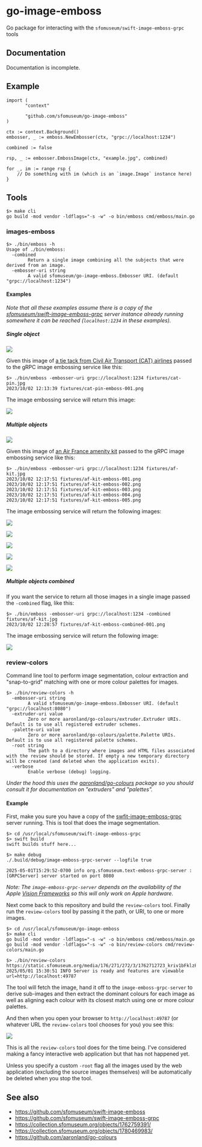 # go-image-emboss

Go package for interacting with the `sfomuseum/swift-image-emboss-grpc` tools

## Documentation

Documentation is incomplete.

## Example

```
import (
       "context"
       
       "github.com/sfomuseum/go-image-emboss"
)

ctx := context.Background()
embosser, _ := emboss.NewEmbosser(ctx, "grpc://localhost:1234")

combined := false

rsp, _ := embosser.EmbossImage(ctx, "example.jpg", combined)

for _, im := range rsp {
	// Do something with im (which is an `image.Image` instance here)
}		
```

## Tools

```
$> make cli
go build -mod vendor -ldflags="-s -w" -o bin/emboss cmd/emboss/main.go
```

### images-emboss

```
$> ./bin/emboss -h
Usage of ./bin/emboss:
  -combined
    	Return a single image combining all the subjects that were derived from an image.
  -embosser-uri string
    	A valid sfomuseum/go-image-emboss.Embosser URI. (default "grpc://localhost:1234")
```

#### Examples

_Note that all these examples assume there is a copy of the [sfomuseum/swift-image-emboss-grpc](https://github.com/sfomuseum/swift-image-emboss-grpc) server instance already running somewhere it can be reached (`localhost:1234` in these examples)._

##### Single object

![](fixtures/cat-pin.jpg)

Given this image of [a tie tack from Civil Air Transport (CAT) airlines](https://collection.sfomuseum.org/objects/1762759391/) passed to the gRPC image embossing service like this:

```
$> ./bin/emboss -embosser-uri grpc://localhost:1234 fixtures/cat-pin.jpg 
2023/10/02 12:13:39 fixtures/cat-pin-emboss-001.png
```

The image embossing service will return this image:

![](fixtures/cat-pin-emboss-001.png)

##### Multiple objects

![](fixtures/af-kit.jpg)

Given this image of [an Air France amenity kit](https://collection.sfomuseum.org/objects/1780469983/) passed to the gRPC image embossing service like this:

```
$> ./bin/emboss -embosser-uri grpc://localhost:1234 fixtures/af-kit.jpg 
2023/10/02 12:17:51 fixtures/af-kit-emboss-001.png
2023/10/02 12:17:51 fixtures/af-kit-emboss-002.png
2023/10/02 12:17:51 fixtures/af-kit-emboss-003.png
2023/10/02 12:17:51 fixtures/af-kit-emboss-004.png
2023/10/02 12:17:51 fixtures/af-kit-emboss-005.png
```

The image embossing service will return the following images:

![](fixtures/af-kit-emboss-001.png)

![](fixtures/af-kit-emboss-002.png)

![](fixtures/af-kit-emboss-003.png)

![](fixtures/af-kit-emboss-004.png)

![](fixtures/af-kit-emboss-005.png)

##### Multiple objects combined

If you want the service to return all those images in a single image passed the `-combined` flag, like this:

```
$> ./bin/emboss -embosser-uri grpc://localhost:1234 -combined fixtures/af-kit.jpg
2023/10/02 12:28:57 fixtures/af-kit-emboss-combined-001.png
```

The image embossing service will return the following image:

![](fixtures/af-kit-emboss-combined-001.png)

### review-colors

Command line tool to perform image segmentation, colour extraction and "snap-to-grid" matching with one or more colour palettes for images.

```
$> ./bin/review-colors -h
  -embosser-uri string
    	A valid sfomuseum/go-image-emboss.Embosser URI. (default "grpc://localhost:8080")
  -extruder-uri value
    	Zero or more aaronland/go-colours/extruder.Extruder URIs. Default is to use all registered extruder schemes.
  -palette-uri value
    	Zero or more aaronland/go-colours/palette.Palette URIs. Default is to use all registered palette schemes.
  -root string
    	The path to a directory where images and HTML files associated with the review should be stored. If empty a new temporary directory will be created (and deleted when the application exits).
  -verbose
    	Enable verbose (debug) logging.
```

_Under the hood this uses the [aaronland/go-colours](https://github.com/aaronland/go-colours) package so you should consult it for documentation on "extruders" and "palettes"._

#### Example

First, make you sure you have a copy of the [swfit-image-emboss-grpc](https://github.com/sfomuseum/swift-image-emboss-grpc) server running. This is tool that does the image segmentation.

```
$> cd /usr/local/sfomuseum/swift-image-emboss-grpc
$> swift build
swift builds stuff here...

$> make debug
./.build/debug/image-emboss-grpc-server --logfile true

2025-05-01T15:29:52-0700 info org.sfomuseum.text-emboss-grpc-server : [GRPCServer] server started on port 8080
```

_Note: The `image-emboss-grpc-server` depends on the availability of the Apple [Vision Frameworks](https://developer.apple.com/documentation/vision) so this will only work on Apple hardware._

Next come back to this repository and build the `review-colors` tool. Finally run the `review-colors` tool by passing it the path, or URI, to one or more images.

```
$> cd /usr/local/sfomuseum/go-image-emboss
$> make cli
go build -mod vendor -ldflags="-s -w" -o bin/emboss cmd/emboss/main.go
go build -mod vendor -ldflags="-s -w" -o bin/review-colors cmd/review-colors/main.go

$> ./bin/review-colors  https://static.sfomuseum.org/media/176/271/272/3/1762712723_kriv1bFklzPUdgp3ZapyBmKyPgwfFL0x_z.jpg
2025/05/01 15:30:51 INFO Server is ready and features are viewable url=http://localhost:49787
```

The tool will fetch the image, hand it off to the `image-emboss-grpc-server` to derive sub-images and then extract the dominant colours for each image as well as aligning each colour with its closest match using one or more colour palettes.

And then when you open your browser to `http://localhost:49787` (or whatever URL the `review-colors` tool chooses for you) you see this:

![](docs/images/go-image-emboss-review-colors.png)

This is all the `review-colors` tool does for the time being. I've considered making a fancy interactive web application but that has not happened yet.

Unless you specify a custom `-root` flag all the images used by the web application (excluding the source images themselves) will be automatically be deleted when you stop the tool.

## See also

* https://github.com/sfomuseum/swift-image-emboss
* https://github.com/sfomuseum/swift-image-emboss-grpc
* https://collection.sfomuseum.org/objects/1762759391/
* https://collection.sfomuseum.org/objects/1780469983/
* https://github.com/aaronland/go-colours